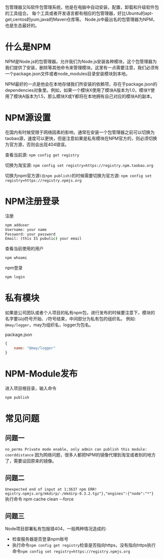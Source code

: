 包管理器又叫软件包管理系统，他是在电脑中自动安装，配置，卸载和升级软件包的工具组合。
每个工具或者开发语言都有相应的包管理器，好比Ubuntu的apt-get,centos的yum,java的Maven仓库等。
Node.js中最出名的包管理器为NPM，也是生态最好的。

# 什么是NPM
NPM是Node.js的包管理器。允许我们为Node.js安装各种模块，这个包管理器为我们提供了安装，删除等其他命令来管理模块。这里有一点需要注意，我们必须有一个package.json文件或者node_modules目录安装模块到本地。

NPM最好的一点是他会在本地存储我们所安装的依赖项，存在于package.json的dependencies对象里。例如，如果一个模块X使用了模块A版本为1.0，模块Y使用了模块A版本为1.5，那么模块X或Y都将在本地拥有自己对应的模块A的副本。

# NPM源设置
在国内有时候受限于网络因素的影响，通常在安装一个包管理器之前可以切换为taobao源，速度可以更快，但是注意如果是私有模块在NPM官方的，则必须切换为官方源，否则会出现404错误。

查看当前源: `npm config get registry`

切换为淘宝源: `npm config set registry=https://registry.npm.taobao.org`

切换为npm官方源`(在npm publish)`的时候需要切换为官方源: `npm config set registry=https://registry.npmjs.org`

# NPM注册登录
注册
```sh
npm adduser
Username: your name
Password: your password
Email: (this IS pubulic) your email
```

查看当前使用的用户
```sh
npm whoami
```

npm登录
```sh
npm login
```

# 私有模块
如果是公司团队或者个人项目的私有npm包，进行发布的时候要注意下，模块的名字要以`@`符号开始、`/`符号结束，中间部分为私有包的组织名。
例如: `@may/logger`，may为组织名，logger为包名。

package.json

```js
{
	name: "@may/logger"
}
```

# NPM-Module发布
进入项目根目录，输入命令
```sh
npm publish
```

# 常见问题
## 问题一
`no_perms Private mode enable, only admin can publish this module: coorddistance`
因为网络问题，很多人都把NPM的镜像代理到淘宝或者别的地方了，需要设回原来的镜像。

## 问题二
`Unexpected end of input at 1:3637 npm ERR! egistry.npmjs.org/mkdirp/-/mkdirp-0.3.2.tgz"},"engines":{"node":"*"}`
执行命令 npm cache clean --force

## 问题三
Node项目部署私有包报错404，一般两种情况造成的:
* 检查服务器是否登录npm账号
* 执行命令`npm config get registry`检查是否指向https，没有指向https执行命令`npm config set registry=https://registry.npmjs.org`
